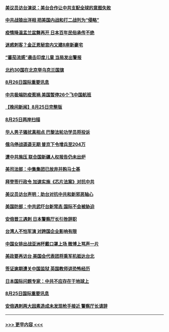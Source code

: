 #### [美议员访台演说：美台合作让中共支配全球的意图失败](../pages/prog202/a103511619.md?t=08262251) 
#### [中共战狼出洋相 把美国内战和打二战列为“侵略”](../pages/prog202/a103511020.md?t=08262251) 
#### [疫情降温盂兰盆舞再开 日本百年民俗承传不绝](../pages/prog202/a103511514.md?t=08262251) 
#### [迷惑刺客？金正恩秘宫内又建8座新豪宅](../pages/prog202/a103511530.md?t=08262251) 
#### [“蕃茄流感”袭击印度儿童 当局发出警报](../pages/prog202/a103511516.md?t=08262251) 
#### [北约30国在北京举乌克兰国旗](../pages/prog202/a103511506.md?t=08262251) 
#### [8月26日国际重要讯息](../pages/prog202/a103511504.md?t=08262251) 
#### [中共极端防疫惹祸 美国暂停26个飞中国航班](../pages/prog202/a103511330.md?t=08262251) 
#### [【晚间新闻】8月25日完整版](../pages/prog202/a103511307.md?t=08262251) 
#### [8月25日两岸扫描](../pages/prog202/a103511161.md?t=08262251) 
#### [华人男子骚扰真相点 巴黎法轮功学员将投诉](../pages/prog202/a103511153.md?t=08262251) 
#### [俄乌停战遥遥无期 普京下令增兵至204万](../pages/prog202/a103511146.md?t=08262251) 
#### [遭中共施压 联合国新疆人权报告仍未出炉](../pages/prog202/a103511151.md?t=08262251) 
#### [美司法部：中集集团已放弃并购马士基](../pages/prog202/a103511057.md?t=08262251) 
#### [拜登签行政令 加速实施《芯片法案》对抗中共](../pages/prog202/a103511029.md?t=08262251) 
#### [美议员访台声明：助台对抗中共和新邪恶轴心](../pages/prog202/a103510986.md?t=08262251) 
#### [美国防部：中共武吓台新常态 国际不会被胁迫](../pages/prog202/a103510968.md?t=08262251) 
#### [安倍晋三遇刺 日本警察厅长引咎辞职](../pages/prog202/a103510966.md?t=08262251) 
#### [台湾人不怕军演 对跨国企业影响有限](../pages/prog202/a103510972.md?t=08262251) 
#### [中国女排出战亚洲杯戴口罩上场 微博上骂声一片](../pages/prog202/a103510890.md?t=08262251) 
#### [美政要再访台 美国会代表团将乘军机抵达台北](../pages/prog202/a103510772.md?t=08262251) 
#### [签证逾期遭关中国监狱 英国教师讲恐怖经历](../pages/prog202/a103510712.md?t=08262251) 
#### [日本国际问题专家：中共不应存在于地球上](../pages/prog202/a103510684.md?t=08262251) 
#### [8月25日国际重要讯息](../pages/prog202/a103510672.md?t=08262251) 
#### [安倍遇刺两大因素造成未发现枪手接近 警察厅长请辞](../pages/prog202/a103510631.md?t=08262251) 

----
#### [ >>> 更早内容 <<< ](../indexes/prog202-earlier.md)
